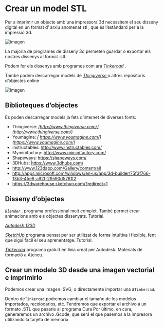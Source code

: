 # Crear un model STL

Per a imprimir un objecte amb una impressora 3d necessitem el seu disseny digital en un format d’ arxiu anomenat stl , que és l’estàndard per a la impressió 3d.

![imagen](img/Impressora%203D11.png)

La majoria de programes de disseny 3d permeten guardar o exportar els nostres dissenys al format .stl.

Podem fer els dissenys amb programes com ara  _[Tinkercad](https://www.tinkercad.com/)_ .

També podem descarregar models de  _[Thingiverse ](https://www.thingiverse.com/)_ o altres repositoris d’objectes online

![imagen](img/Impressora%203D12.png)

## Biblioteques d’objectes

Es poden descarregar models ja fets d’internet de diverses fonts:

- Thingiverse:  _[http://www.thingiverse.com/](http://www.thingiverse.com/)_
- Youmagine: _[ https://www.youmagine.com/](https://www.youmagine.com/)_
- Instructables: http://www.instructables.com/
- Myminifactory: http://www.miminifactory.com/
- Shapeways: https://shapeways.com/
- 3DHubs: https://www.3dhubs.com/
- http://www.123dapp.com/Gallery/content/all
- http://apps.microsoft.com/windows/en-us/app/3d-builder/75f3f766-13b3-45e9-a62f-29590d5781f2
- https://3dwarehouse.sketchup.com/?redirect=1

## Disseny d’objectes

_[``Blender``](https://www.``Blender``.org/)_ , programa professional molt complet. També permet crear animacions amb els objectes dissenyats. Tutorial.

_[Autodesk 123D](https://www.autodesk.com/solutions/123d-apps)_

_[SketchUp ](https://www.sketchup.com/)_ programa pensat per ser utilitzat de forma intuïtiva i flexible, fent que sigui fàcil el seu aprenentatge. Tutorial.

_[Tinkercad](https://www.tinkercad.com/)_  programa gratuït en línia creat per Autodesk. Materials de formació a Ateneu.

## Crear un modelo 3D desde una imagen vectorial e imprimirlo

Podemos crear una imagen .SVG, o directamente importar una a``Tinkercad``.

Dentro de``Tinkercad``,podremos cambiar el tamaño de los modelos importados, recolocarlos, etc.
Tendremos que exportar el archivo a un formato .STL que pasarle al programa Cura
Por último, en cura, generaremos un archivo .Gcode, que será el que pasemos a la impresora utilizando la tarjeta de memoria